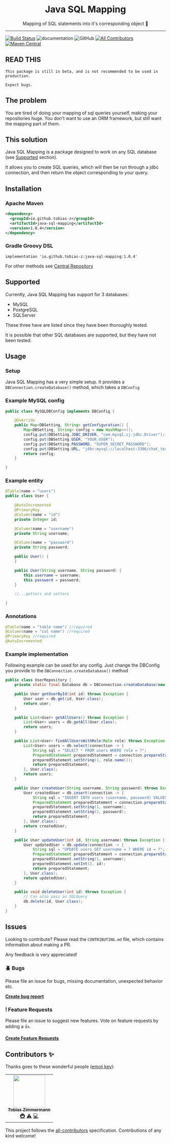 <div align="center">
  <h1>Java SQL Mapping</h1>
  <p>Mapping of SQL statements into it's corresponding object 🤩</p>
</div>

---

[![Build Status](https://travis-ci.com/tobias-z/java-sql-mapping.svg?branch=main)](https://travis-ci.com/tobias-z/java-sql-mapping)
![documentation](https://img.shields.io/badge/documentation-yes-brightgreen.svg)
![GitHub](https://img.shields.io/github/license/tobias-z/java-sql-mapper)
[![All Contributors](https://img.shields.io/badge/all_contributors-1-orange.svg?style=flat-square)](#contributors-)
[![Maven Central](https://img.shields.io/maven-central/v/io.github.tobias-z/java-sql-mapping)](https://maven-badges.herokuapp.com/maven-central/io.github.tobias-z/java-sql-mapping)

## READ THIS

`This package is still in beta, and is not recommended to be used in production.`

`Expect bugs.`

## The problem

You are tired of doing your mapping of sql queries yourself, making your
repositories huge. You don't want to use an ORM framework, but still want the
mapping part of them.

## This solution

Java SQL Mapping is a package designed to work on any SQL database (see
[Supported](#Supported) section).

It allows you to create SQL queries, which will then be run through a jdbc
connection, and then return the object corresponding to your query.

## Installation

### Apache Maven

```xml
<dependency>
  <groupId>io.github.tobias-z</groupId>
  <artifactId>java-sql-mapping</artifactId>
  <version>1.0.4</version>
</dependency>
```

### Gradle Groovy DSL

```
implementation 'io.github.tobias-z:java-sql-mapping:1.0.4'
```

For other methods see
[Central Repository](https://maven-badges.herokuapp.com/maven-central/io.github.tobias-z/java-sql-mapping)

## Supported

Currently, Java SQL Mapping has support for 3 databases:

- MySQL
- PostgreSQL
- SQLServer

These three have are listed since they have been thoroughly tested.

It is possible that other SQL databases are supported, but they have not been
tested.

## Usage

### Setup

Java SQL Mapping has a very simple setup. It provides a
`DBConnection.createDatabase()` method, which takes a `DBConfig`

### Example MySQL config

```java
public class MySQLDBConfig implements DBConfig {

    @Override
    public Map<DBSetting, String> getConfiguration() {
        Map<DBSetting, String> config = new HashMap<>();
        config.put(DBSetting.JDBC_DRIVER, "com.mysql.cj.jdbc.Driver");
        config.put(DBSetting.USER, "YOUR_USER");
        config.put(DBSetting.PASSWORD, "SUPER_SECRET_PASSWORD");
        config.put(DBSetting.URL, "jdbc:mysql://localhost:3306/chat_test");
        return config;
    }

}
```

### Example entity

```java
@Table(name = "users")
public class User {

    @AutoIncremented
    @PrimaryKey
    @Column(name = "id")
    private Integer id;

    @Column(name = "username")
    private String username;

    @Column(name = "password")
    private String password;

    public User() {
    }

    public User(String username, String password) {
        this.username = username;
        this.password = password;
    }

    //...getters and setters

}
```

### Annotations

```java
@Table(name = "table name") //required
@Column(name = "col name") //required
@PrimaryKey //required
@AutoIncremented
```

### Example implementation

Following example can be used for any config. Just change the DBConfig you
provide to the `DBConnection.createDatabase()` method

```java
public class UserRepository {
    private static final Database db = DBConnection.createDatabase(new MySQLDBConfig());

    public User getUserById(int id) throws Exception {
        User user = db.get(id, User.class);
        return user;
    }

    public List<User> getAllUsers() throws Exception {
        List<User> users = db.getAll(User.class);
        return users;
    }

    public List<User> findAllUsersWithRole(Role role) throws Exception {
        List<User> users = db.select(connection -> {
            String sql = "SELECT * FROM users WHERE role = ?";
            PreparedStatement preparedStatement = connection.prepareStatement(sql);
            preparedStatement.setString(1, role.name());
            return preparedStatement;
        }, User.class);
        return users;
    }

    public User createUser(String username, String password) throws Exception {
        User createdUser = db.insert(connection -> {
            String sql = "INSERT INTO users (username, password) VALUES (?, ?)";
            PreparedStatement preparedStatement = connection.prepareStatement(sql);
            preparedStatement.setString(1, username);
            preparedStatement.setString(2, password);
            return preparedStatement;
        }, User.class);
        return createdUser;
    }

    public User updateUser(int id, String username) throws Exception {
        User updatedUser = db.update(connection -> {
            String sql = "UPDATE users SET username = ? WHERE id = ?";
            PreparedStatement preparedStatement = connection.prepareStatement(sql);
            preparedStatement.setString(1, username);
            preparedStatement.setInt(2, id);
            return preparedStatement;
        }, User.class);
        return updatedUser;
    }

    public void deleteUser(int id) throws Exception {
        // Can also pass an SQLQuery
        db.delete(id, User.class);
    }
}
```

## Issues

Looking to contribute? Please read the `CONTRIBUTING.md` file, which contains information about making a PR.

Any feedback is very appreciated!

### 🪲 Bugs

Please file an issue for bugs, missing documentation, unexpected behavior etc.

[**Create bug report**](https://github.com/tobias-z/java-sql-mapper/issues/new?assignees=&labels=&template=bug_report.md&title=)

### 🕯 Feature Requests

Please file an issue to suggest new features. Vote on feature requests by adding
a 👍.

[**Create Feature Requests**](https://github.com/tobias-z/java-sql-mapper/issues/new?assignees=&labels=&template=feature_request.md&title=)

## Contributors ✨

Thanks goes to these wonderful people
([emoji key](https://allcontributors.org/docs/en/emoji-key)):

<!-- ALL-CONTRIBUTORS-LIST:START - Do not remove or modify this section -->
<!-- prettier-ignore-start -->
<!-- markdownlint-disable -->
<table>
  <tr>
    <td align="center"><a href="http://tobias-z.com"><img src="https://avatars.githubusercontent.com/u/70150300?v=4?s=100" width="100px;" alt=""/><br /><sub><b>Tobias Zimmermann</b></sub></a><br /><a href="#infra-tobias-z" title="Infrastructure (Hosting, Build-Tools, etc)">🚇</a> <a href="https://github.com/tobias-z/java-sql-mapper/commits?author=tobias-z" title="Tests">⚠️</a> <a href="https://github.com/tobias-z/java-sql-mapper/commits?author=tobias-z" title="Code">💻</a></td>
  </tr>
</table>

<!-- markdownlint-restore -->
<!-- prettier-ignore-end -->

<!-- ALL-CONTRIBUTORS-LIST:END -->

This project follows the
[all-contributors](https://github.com/all-contributors/all-contributors)
specification. Contributions of any kind welcome!
